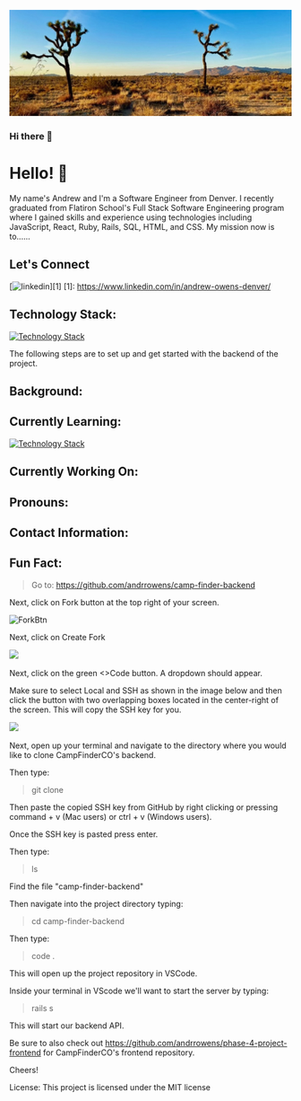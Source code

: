 ![](https://github.com/andrrowens/andrrowens/blob/main/IMG_54511.jpeg)


### Hi there 👋

<!--
**andrrowens/andrrowens** is a ✨ _special_ ✨ repository because its `README.md` (this file) appears on your GitHub profile.

Here are some ideas to get you started:

- 🔭 I’m currently working on ...
- 🌱 I’m currently learning ...
- 👯 I’m looking to collaborate on ...
- 🤔 I’m looking for help with ...
- 💬 Ask me about ...
- 📫 How to reach me: ...
- 😄 Pronouns: ...
- ⚡ Fun fact: ...
-->




# Hello! 👋

My name's Andrew and I'm a Software Engineer from Denver. I recently graduated from Flatiron School's Full Stack Software Engineering program where I gained skills and experience using technologies including JavaScript, React, Ruby, Rails, SQL, HTML, and CSS. My mission now is to......


## Let's Connect



[![linkedin](https://user-images.githubusercontent.com/114885018/259902187-9552df09-d0fe-41d8-8c7b-3e6be17f7fe6.svg)][1]
[1]: https://www.linkedin.com/in/andrew-owens-denver/


## Technology Stack:
[![Technology Stack](https://skillicons.dev/icons?i=js,react,ruby,rails,sqlite,css,html,postman,vscode,github,py)](https://skillicons.dev)

The following steps are to set up and get started with the backend of the project.

## Background:

## Currently Learning:
[![Technology Stack](https://skillicons.dev/icons?i=py)](https://skillicons.dev)

## Currently Working On:


## Pronouns:
## Contact Information:

## Fun Fact:

> Go to:  https://github.com/andrrowens/camp-finder-backend

Next, click on Fork button at the top right of your screen.

![ForkBtn](https://www.earthdatascience.org/images/earth-analytics/git-version-control/githubguides-bootcamp-fork.png)

Next, click on Create Fork

![](https://github.com/jccaropino7786/legendary-phase1-project/blob/main/images%20and%20gifs/create%20fork.PNG?raw=true)

Next, click on the green <>Code button. A dropdown should appear. 

Make sure to select Local and SSH as shown in the image below and then click the button with two overlapping boxes located in the center-right of the screen. This will copy the SSH key for you.

![](https://i.imgur.com/WocsXaR.png)

Next, open up your terminal and navigate to the directory where you would like to clone CampFinderCO's backend.

Then type: 

> git clone

Then paste the copied SSH key from GitHub by right clicking or pressing command + v (Mac users) or ctrl + v (Windows users).

Once the SSH key is pasted press enter.

Then type:

> ls

Find the file "camp-finder-backend"

Then navigate into the project directory typing:

> cd camp-finder-backend


Then type:

> code .

This will open up the project repository in VSCode.

Inside your terminal in VScode we'll want to start the server by typing:

> rails s

This will start our backend API.

Be sure to also check out https://github.com/andrrowens/phase-4-project-frontend for CampFinderCO's frontend repository.

Cheers!

License: This project is licensed under the MIT license
